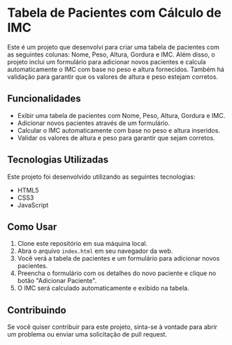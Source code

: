 # Tabela de Pacientes com Cálculo de IMC

Este é um projeto que desenvolvi para criar uma tabela de pacientes com as seguintes colunas: Nome, Peso, Altura, Gordura e IMC. Além disso, o projeto inclui um formulário para adicionar novos pacientes e calcula automaticamente o IMC com base no peso e altura fornecidos. Também há validação para garantir que os valores de altura e peso estejam corretos.

## Funcionalidades

- Exibir uma tabela de pacientes com Nome, Peso, Altura, Gordura e IMC.
- Adicionar novos pacientes através de um formulário.
- Calcular o IMC automaticamente com base no peso e altura inseridos.
- Validar os valores de altura e peso para garantir que sejam corretos.

## Tecnologias Utilizadas

Este projeto foi desenvolvido utilizando as seguintes tecnologias:

- HTML5
- CSS3
- JavaScript

## Como Usar

1. Clone este repositório em sua máquina local.
2. Abra o arquivo `index.html` em seu navegador da web.
3. Você verá a tabela de pacientes e um formulário para adicionar novos pacientes.
4. Preencha o formulário com os detalhes do novo paciente e clique no botão "Adicionar Paciente".
5. O IMC será calculado automaticamente e exibido na tabela.

## Contribuindo

Se você quiser contribuir para este projeto, sinta-se à vontade para abrir um problema ou enviar uma solicitação de pull request.


